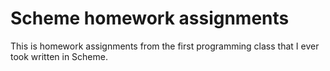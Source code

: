 # Scheme homework assignments

This is homework assignments from the first programming class that I ever took written in Scheme.